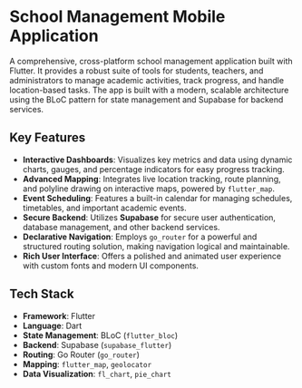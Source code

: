 # School Management Mobile Application

A comprehensive, cross-platform school management application built with Flutter. It provides a robust suite of tools for students, teachers, and administrators to manage academic activities, track progress, and handle location-based tasks. The app is built with a modern, scalable architecture using the BLoC pattern for state management and Supabase for backend services.

## Key Features

- **Interactive Dashboards**: Visualizes key metrics and data using dynamic charts, gauges, and percentage indicators for easy progress tracking.
- **Advanced Mapping**: Integrates live location tracking, route planning, and polyline drawing on interactive maps, powered by `flutter_map`.
- **Event Scheduling**: Features a built-in calendar for managing schedules, timetables, and important academic events.
- **Secure Backend**: Utilizes **Supabase** for secure user authentication, database management, and other backend services.
- **Declarative Navigation**: Employs `go_router` for a powerful and structured routing solution, making navigation logical and maintainable.
- **Rich User Interface**: Offers a polished and animated user experience with custom fonts and modern UI components.

## Tech Stack

- **Framework**: Flutter
- **Language**: Dart
- **State Management**: BLoC (`flutter_bloc`)
- **Backend**: Supabase (`supabase_flutter`)
- **Routing**: Go Router (`go_router`)
- **Mapping**: `flutter_map`, `geolocator`
- **Data Visualization**: `fl_chart`, `pie_chart`